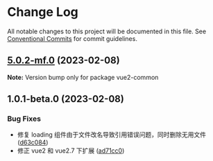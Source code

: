 # Change Log

All notable changes to this project will be documented in this file.
See [Conventional Commits](https://conventionalcommits.org) for commit guidelines.

## [5.0.2-mf.0](https://codehub-dg-g.huawei.com/AIF/TINY/opentiny-vue/compare/vue2-common@1.0.1-beta.0...vue2-common@5.0.2-mf.0) (2023-02-08)

**Note:** Version bump only for package vue2-common





## 1.0.1-beta.0 (2023-02-08)


### Bug Fixes

* 修复 loading 组件由于文件改名导致引用错误问题，同时删除无用文件 ([d63c084](https://codehub-dg-g.huawei.com/AIF/TINY/opentiny-vue/commits/d63c084595f3e9ba6845cf374bf4bee70949e90f))
* 修正 vue2 和 vue2.7 下扩展 ([ad71cc0](https://codehub-dg-g.huawei.com/AIF/TINY/opentiny-vue/commits/ad71cc096bdbb02b1070917e11bc5e48bab4ca19))
